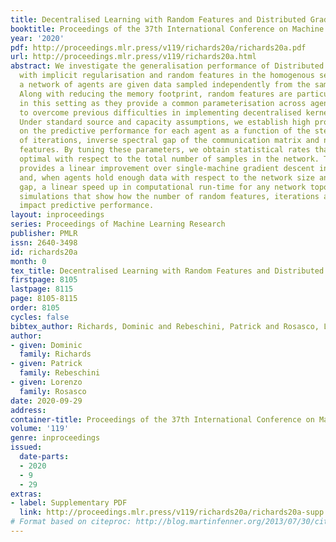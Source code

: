 ```yaml
---
title: Decentralised Learning with Random Features and Distributed Gradient Descent
booktitle: Proceedings of the 37th International Conference on Machine Learning
year: '2020'
pdf: http://proceedings.mlr.press/v119/richards20a/richards20a.pdf
url: http://proceedings.mlr.press/v119/richards20a.html
abstract: We investigate the generalisation performance of Distributed Gradient Descent
  with implicit regularisation and random features in the homogenous setting where
  a network of agents are given data sampled independently from the same unknown distribution.
  Along with reducing the memory footprint, random features are particularly convenient
  in this setting as they provide a common parameterisation across agents that allows
  to overcome previous difficulties in implementing decentralised kernel regression.
  Under standard source and capacity assumptions, we establish high probability bounds
  on the predictive performance for each agent as a function of the step size, number
  of iterations, inverse spectral gap of the communication matrix and number of random
  features. By tuning these parameters, we obtain statistical rates that are minimax
  optimal with respect to the total number of samples in the network. The algorithm
  provides a linear improvement over single-machine gradient descent in memory cost
  and, when agents hold enough data with respect to the network size and inverse spectral
  gap, a linear speed up in computational run-time for any network topology. We present
  simulations that show how the number of random features, iterations and samples
  impact predictive performance.
layout: inproceedings
series: Proceedings of Machine Learning Research
publisher: PMLR
issn: 2640-3498
id: richards20a
month: 0
tex_title: Decentralised Learning with Random Features and Distributed Gradient Descent
firstpage: 8105
lastpage: 8115
page: 8105-8115
order: 8105
cycles: false
bibtex_author: Richards, Dominic and Rebeschini, Patrick and Rosasco, Lorenzo
author:
- given: Dominic
  family: Richards
- given: Patrick
  family: Rebeschini
- given: Lorenzo
  family: Rosasco
date: 2020-09-29
address: 
container-title: Proceedings of the 37th International Conference on Machine Learning
volume: '119'
genre: inproceedings
issued:
  date-parts:
  - 2020
  - 9
  - 29
extras:
- label: Supplementary PDF
  link: http://proceedings.mlr.press/v119/richards20a/richards20a-supp.pdf
# Format based on citeproc: http://blog.martinfenner.org/2013/07/30/citeproc-yaml-for-bibliographies/
---
```

